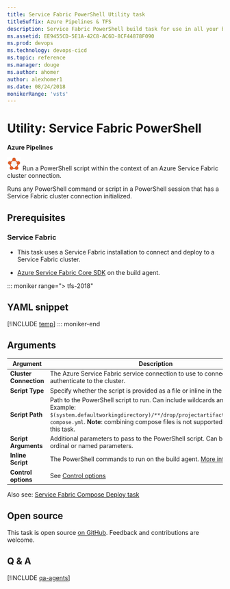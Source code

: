 ```yaml
---
title: Service Fabric PowerShell Utility task
titleSuffix: Azure Pipelines & TFS
description: Service Fabric PowerShell build task for use in all your build or release pipelines in Azure Pipelines and Team Foundation Server 
ms.assetid: EE9455CD-5E1A-42C8-AC6D-8CF44878F090
ms.prod: devops
ms.technology: devops-cicd
ms.topic: reference
ms.manager: douge
ms.author: ahomer
author: alexhomer1
ms.date: 08/24/2018
monikerRange: 'vsts'
---
```


# Utility: Service Fabric PowerShell

**Azure Pipelines**

![icon](_img/azure-service-fabric.png) Run a PowerShell script within the context of an Azure Service Fabric cluster connection.

Runs any PowerShell command or script in a PowerShell session that has a Service Fabric cluster connection initialized.

## Prerequisites

### Service Fabric

* This task uses a Service Fabric installation to connect and 
deploy to a Service Fabric cluster.  

* [Azure Service Fabric Core SDK](http://www.microsoft.com/web/handlers/webpi.ashx?command=getinstallerredirect&appid=MicrosoftAzure-ServiceFabric-CoreSDK) on the build agent.

::: moniker range="> tfs-2018"
## YAML snippet
[!INCLUDE [temp](../_shared/yaml/ServiceFabricPowerShellV1.md)]
::: moniker-end

## Arguments

| Argument | Description |
| -------- | ----------- |
| **Cluster Connection** | The Azure Service Fabric service connection to use to connect and authenticate to the cluster. |
| **Script Type** | Specify whether the script is provided as a file or inline in the task. |
| **Script Path** | Path to the PowerShell script to run. Can include wildcards and variables. Example: `$(system.defaultworkingdirectory)/**/drop/projectartifacts/**/docker-compose.yml`. **Note**: combining compose files is not supported as part of this task. |
| **Script Arguments** | Additional parameters to pass to the PowerShell script. Can be either ordinal or named parameters. |
| **Inline Script** | The PowerShell commands to run on the build agent. [More information](../utility/powershell.md) |
| **Control options** | See [Control options](../../process/tasks.md#controloptions) |

Also see: [Service Fabric Compose Deploy task](../deploy/service-fabric-compose-deploy.md)

## Open source

This task is open source [on GitHub](https://github.com/Microsoft/vsts-tasks). Feedback and contributions are welcome.

## Q & A
<!-- BEGINSECTION class="md-qanda" -->

[!INCLUDE [qa-agents](../../_shared/qa-agents.md)]

<!-- ENDSECTION -->
